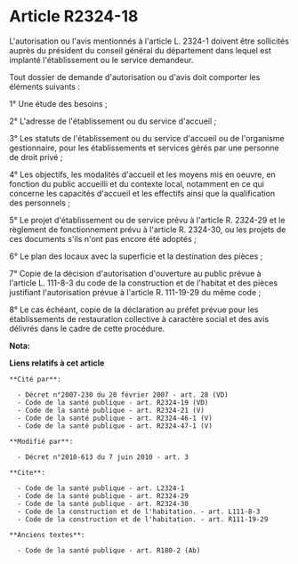 # Article R2324-18

L'autorisation ou l'avis mentionnés à l'article L. 2324-1 doivent être sollicités auprès du président du conseil général du
département dans lequel est implanté l'établissement ou le service demandeur. 

Tout dossier de demande d'autorisation ou d'avis doit comporter les éléments suivants : 

1° Une étude des besoins ; 

2° L'adresse de l'établissement ou du service d'accueil ; 

3° Les statuts de l'établissement ou du service d'accueil ou de l'organisme gestionnaire, pour les établissements et services
gérés par une personne de droit privé ; 

4° Les objectifs, les modalités d'accueil et les moyens mis en oeuvre, en fonction du public accueilli et du contexte local,
notamment en ce qui concerne les capacités d'accueil et les effectifs ainsi que la qualification des personnels ; 

5° Le projet d'établissement ou de service prévu à l'article R. 2324-29 et le règlement de fonctionnement prévu à l'article
R. 2324-30, ou les projets de ces documents s'ils n'ont pas encore été adoptés ; 

6° Le plan des locaux avec la superficie et la destination des pièces ; 

7° Copie de la décision d'autorisation d'ouverture au public prévue à l'article L. 111-8-3 du code de la construction et de
l'habitat et des pièces justifiant l'autorisation prévue à l'article R. 111-19-29 du même code ; 

8° Le cas échéant, copie de la déclaration au préfet prévue pour les établissements de restauration collective à caractère
social et des avis délivrés dans le cadre de cette procédure.

**Nota:**



**Liens relatifs à cet article**

	**Cité par**:

	  - Décret n°2007-230 du 20 février 2007 - art. 28 (VD)
	  - Code de la santé publique - art. R2324-19 (VD)
	  - Code de la santé publique - art. R2324-21 (V)
	  - Code de la santé publique - art. R2324-46-1 (V)
	  - Code de la santé publique - art. R2324-47-1 (V)

	**Modifié par**:

	  - Décret n°2010-613 du 7 juin 2010 - art. 3

	**Cite**:

	  - Code de la santé publique - art. L2324-1
	  - Code de la santé publique - art. R2324-29
	  - Code de la santé publique - art. R2324-30
	  - Code de la construction et de l'habitation. - art. L111-8-3
	  - Code de la construction et de l'habitation. - art. R111-19-29

	**Anciens textes**:

	  - Code de la santé publique - art. R180-2 (Ab)
